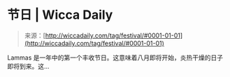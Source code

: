 <!--yml

category: 未分类

date: 2024-06-12 18:25:03

-->

# 节日 | Wicca Daily

> 来源：[http://wiccadaily.com/tag/festival/#0001-01-01](http://wiccadaily.com/tag/festival/#0001-01-01)

Lammas 是一年中的第一个丰收节日。这意味着八月即将开始，炎热干燥的日子即将到来。这...
